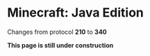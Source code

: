 # Minecraft: Java Edition

Changes from protocol **210** to **340**

__This page is still under construction__

